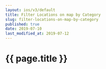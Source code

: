 ```yaml
---
layout: ios/v3/default
title: Filter Locations on map by Category
slug: filter-locations-on-map-by-category
published: true
date: 2019-07-10
last_modified_at: 2019-07-12
---
```


# {{ page.title }}
